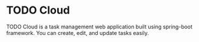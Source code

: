# TODO Cloud

TODO Cloud is a task management web application built using spring-boot framework. You can create, edit, and update tasks easily.
